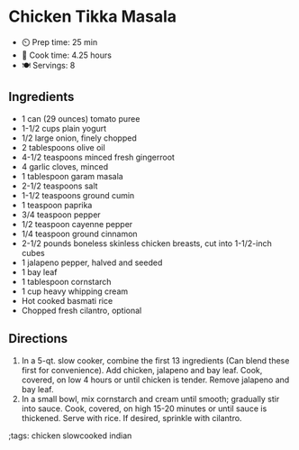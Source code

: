 # Chicken Tikka Masala

- ⏲️ Prep time: 25 min
- 🍳 Cook time: 4.25 hours
- 🍽️ Servings: 8

## Ingredients

- 1 can (29 ounces) tomato puree
- 1-1/2 cups plain yogurt
- 1/2 large onion, finely chopped
- 2 tablespoons olive oil
- 4-1/2 teaspoons minced fresh gingerroot
- 4 garlic cloves, minced
- 1 tablespoon garam masala
- 2-1/2 teaspoons salt
- 1-1/2 teaspoons ground cumin
- 1 teaspoon paprika
- 3/4 teaspoon pepper
- 1/2 teaspoon cayenne pepper
- 1/4 teaspoon ground cinnamon
- 2-1/2 pounds boneless skinless chicken breasts, cut into 1-1/2-inch cubes
- 1 jalapeno pepper, halved and seeded
- 1 bay leaf
- 1 tablespoon cornstarch
- 1 cup heavy whipping cream
- Hot cooked basmati rice
- Chopped fresh cilantro, optional

## Directions

1. In a 5-qt. slow cooker, combine the first 13 ingredients (Can blend these first for convenience). Add chicken, jalapeno and bay leaf. Cook, covered, on low 4 hours or until chicken is tender. Remove jalapeno and bay leaf.
2. In a small bowl, mix cornstarch and cream until smooth; gradually stir into sauce. Cook, covered, on high 15-20 minutes or until sauce is thickened. Serve with rice. If desired, sprinkle with cilantro.


;tags: chicken slowcooked indian

